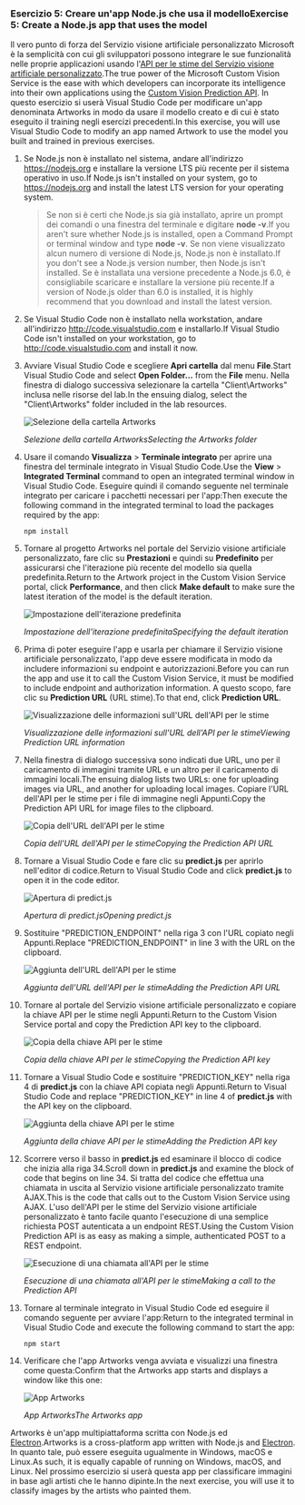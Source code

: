 ### <a name="exercise-5-create-a-nodejs-app-that-uses-the-model"></a><span data-ttu-id="b0d41-101">Esercizio 5: Creare un'app Node.js che usa il modello</span><span class="sxs-lookup"><span data-stu-id="b0d41-101">Exercise 5: Create a Node.js app that uses the model</span></span>

<span data-ttu-id="b0d41-102">Il vero punto di forza del Servizio visione artificiale personalizzato Microsoft è la semplicità con cui gli sviluppatori possono integrare le sue funzionalità nelle proprie applicazioni usando l'[API per le stime del Servizio visione artificiale personalizzato](https://southcentralus.dev.cognitive.microsoft.com/docs/services/eb68250e4e954d9bae0c2650db79c653/operations/58acd3c1ef062f0344a42814).</span><span class="sxs-lookup"><span data-stu-id="b0d41-102">The true power of the Microsoft Custom Vision Service is the ease with which developers can incorporate its intelligence into their own applications using the [Custom Vision Prediction API](https://southcentralus.dev.cognitive.microsoft.com/docs/services/eb68250e4e954d9bae0c2650db79c653/operations/58acd3c1ef062f0344a42814).</span></span> <span data-ttu-id="b0d41-103">In questo esercizio si userà Visual Studio Code per modificare un'app denominata Artworks in modo da usare il modello creato e di cui è stato eseguito il training negli esercizi precedenti.</span><span class="sxs-lookup"><span data-stu-id="b0d41-103">In this exercise, you will use Visual Studio Code to modify an app named Artwork to use the model you built and trained in previous exercises.</span></span>

1. <span data-ttu-id="b0d41-104">Se Node.js non è installato nel sistema, andare all'indirizzo https://nodejs.org e installare la versione LTS più recente per il sistema operativo in uso.</span><span class="sxs-lookup"><span data-stu-id="b0d41-104">If Node.js isn't installed on your system, go to https://nodejs.org and install the latest LTS version for your operating system.</span></span>

    > <span data-ttu-id="b0d41-105">Se non si è certi che Node.js sia già installato, aprire un prompt dei comandi o una finestra del terminale e digitare **node -v**.</span><span class="sxs-lookup"><span data-stu-id="b0d41-105">If you aren't sure whether Node.js is installed, open a Command Prompt or terminal window and type **node -v**.</span></span> <span data-ttu-id="b0d41-106">Se non viene visualizzato alcun numero di versione di Node.js, Node.js non è installato.</span><span class="sxs-lookup"><span data-stu-id="b0d41-106">If you don't see a Node.js version number, then Node.js isn't installed.</span></span> <span data-ttu-id="b0d41-107">Se è installata una versione precedente a Node.js 6.0, è consigliabile scaricare e installare la versione più recente.</span><span class="sxs-lookup"><span data-stu-id="b0d41-107">If a version of Node.js older than 6.0 is installed, it is highly recommend that you download and install the latest version.</span></span>

1. <span data-ttu-id="b0d41-108">Se Visual Studio Code non è installato nella workstation, andare all'indirizzo http://code.visualstudio.com e installarlo.</span><span class="sxs-lookup"><span data-stu-id="b0d41-108">If Visual Studio Code isn't installed on your workstation, go to http://code.visualstudio.com and install it now.</span></span>

1. <span data-ttu-id="b0d41-109">Avviare Visual Studio Code e scegliere **Apri cartella** dal menu **File**.</span><span class="sxs-lookup"><span data-stu-id="b0d41-109">Start Visual Studio Code and select **Open Folder...** from the **File** menu.</span></span> <span data-ttu-id="b0d41-110">Nella finestra di dialogo successiva selezionare la cartella "Client\Artworks" inclusa nelle risorse del lab.</span><span class="sxs-lookup"><span data-stu-id="b0d41-110">In the ensuing dialog, select the "Client\Artworks" folder included in the lab resources.</span></span>

    ![Selezione della cartella Artworks](../images/fe-select-folder.png)

    <span data-ttu-id="b0d41-112">_Selezione della cartella Artworks_</span><span class="sxs-lookup"><span data-stu-id="b0d41-112">_Selecting the Artworks folder_</span></span> 

1. <span data-ttu-id="b0d41-113">Usare il comando **Visualizza** > **Terminale integrato** per aprire una finestra del terminale integrato in Visual Studio Code.</span><span class="sxs-lookup"><span data-stu-id="b0d41-113">Use the **View** > **Integrated Terminal** command to open an integrated terminal window in Visual Studio Code.</span></span> <span data-ttu-id="b0d41-114">Eseguire quindi il comando seguente nel terminale integrato per caricare i pacchetti necessari per l'app:</span><span class="sxs-lookup"><span data-stu-id="b0d41-114">Then execute the following command in the integrated terminal to load the packages required by the app:</span></span>

    ```
    npm install
    ```

1. <span data-ttu-id="b0d41-115">Tornare al progetto Artworks nel portale del Servizio visione artificiale personalizzato, fare clic su **Prestazioni** e quindi su **Predefinito** per assicurarsi che l'iterazione più recente del modello sia quella predefinita.</span><span class="sxs-lookup"><span data-stu-id="b0d41-115">Return to the Artwork project in the Custom Vision Service portal, click **Performance**, and then click **Make default** to make sure the latest iteration of the model is the default iteration.</span></span> 

    ![Impostazione dell'iterazione predefinita](../images/portal-make-default.png)

    <span data-ttu-id="b0d41-117">_Impostazione dell'iterazione predefinita_</span><span class="sxs-lookup"><span data-stu-id="b0d41-117">_Specifying the default iteration_</span></span> 

1. <span data-ttu-id="b0d41-118">Prima di poter eseguire l'app e usarla per chiamare il Servizio visione artificiale personalizzato, l'app deve essere modificata in modo da includere informazioni su endpoint e autorizzazioni.</span><span class="sxs-lookup"><span data-stu-id="b0d41-118">Before you can run the app and use it to call the Custom Vision Service, it must be modified to include endpoint and authorization information.</span></span> <span data-ttu-id="b0d41-119">A questo scopo, fare clic su **Prediction URL** (URL stime).</span><span class="sxs-lookup"><span data-stu-id="b0d41-119">To that end, click **Prediction URL**.</span></span>

    ![Visualizzazione delle informazioni sull'URL dell'API per le stime](../images/portal-prediction-url.png)

    <span data-ttu-id="b0d41-121">_Visualizzazione delle informazioni sull'URL dell'API per le stime_</span><span class="sxs-lookup"><span data-stu-id="b0d41-121">_Viewing Prediction URL information_</span></span> 

1. <span data-ttu-id="b0d41-122">Nella finestra di dialogo successiva sono indicati due URL, uno per il caricamento di immagini tramite URL e un altro per il caricamento di immagini locali.</span><span class="sxs-lookup"><span data-stu-id="b0d41-122">The ensuing dialog lists two URLs: one for uploading images via URL, and another for uploading local images.</span></span> <span data-ttu-id="b0d41-123">Copiare l'URL dell'API per le stime per i file di immagine negli Appunti.</span><span class="sxs-lookup"><span data-stu-id="b0d41-123">Copy the Prediction API URL for image files to the clipboard.</span></span> 

    ![Copia dell'URL dell'API per le stime](../images/copy-prediction-url.png)

    <span data-ttu-id="b0d41-125">_Copia dell'URL dell'API per le stime_</span><span class="sxs-lookup"><span data-stu-id="b0d41-125">_Copying the Prediction API URL_</span></span> 

1. <span data-ttu-id="b0d41-126">Tornare a Visual Studio Code e fare clic su **predict.js** per aprirlo nell'editor di codice.</span><span class="sxs-lookup"><span data-stu-id="b0d41-126">Return to Visual Studio Code and click **predict.js** to open it in the code editor.</span></span>

    ![Apertura di predict.js](../images/vs-predict-file.png)

    <span data-ttu-id="b0d41-128">_Apertura di predict.js_</span><span class="sxs-lookup"><span data-stu-id="b0d41-128">_Opening predict.js_</span></span> 

1. <span data-ttu-id="b0d41-129">Sostituire "PREDICTION_ENDPOINT" nella riga 3 con l'URL copiato negli Appunti.</span><span class="sxs-lookup"><span data-stu-id="b0d41-129">Replace "PREDICTION_ENDPOINT" in line 3 with the URL on the clipboard.</span></span>

    ![Aggiunta dell'URL dell'API per le stime](../images/vs-prediction-endpoint.png)

    <span data-ttu-id="b0d41-131">_Aggiunta dell'URL dell'API per le stime_</span><span class="sxs-lookup"><span data-stu-id="b0d41-131">_Adding the Prediction API URL_</span></span> 

1. <span data-ttu-id="b0d41-132">Tornare al portale del Servizio visione artificiale personalizzato e copiare la chiave API per le stime negli Appunti.</span><span class="sxs-lookup"><span data-stu-id="b0d41-132">Return to the Custom Vision Service portal and copy the Prediction API key to the clipboard.</span></span> 

    ![Copia della chiave API per le stime](../images/copy-prediction-key.png)

    <span data-ttu-id="b0d41-134">_Copia della chiave API per le stime_</span><span class="sxs-lookup"><span data-stu-id="b0d41-134">_Copying the Prediction API key_</span></span> 

1. <span data-ttu-id="b0d41-135">Tornare a Visual Studio Code e sostituire "PREDICTION_KEY" nella riga 4 di **predict.js** con la chiave API copiata negli Appunti.</span><span class="sxs-lookup"><span data-stu-id="b0d41-135">Return to Visual Studio Code and replace "PREDICTION_KEY" in line 4 of **predict.js** with the API key on the clipboard.</span></span>

    ![Aggiunta della chiave API per le stime](../images/vs-prediction-key.png)

    <span data-ttu-id="b0d41-137">_Aggiunta della chiave API per le stime_</span><span class="sxs-lookup"><span data-stu-id="b0d41-137">_Adding the Prediction API key_</span></span> 

1. <span data-ttu-id="b0d41-138">Scorrere verso il basso in **predict.js** ed esaminare il blocco di codice che inizia alla riga 34.</span><span class="sxs-lookup"><span data-stu-id="b0d41-138">Scroll down in **predict.js** and examine the block of code that begins on line 34.</span></span> <span data-ttu-id="b0d41-139">Si tratta del codice che effettua una chiamata in uscita al Servizio visione artificiale personalizzato tramite AJAX.</span><span class="sxs-lookup"><span data-stu-id="b0d41-139">This is the code that calls out to the Custom Vision Service using AJAX.</span></span> <span data-ttu-id="b0d41-140">L'uso dell'API per le stime del Servizio visione artificiale personalizzato è tanto facile quanto l'esecuzione di una semplice richiesta POST autenticata a un endpoint REST.</span><span class="sxs-lookup"><span data-stu-id="b0d41-140">Using the Custom Vision Prediction API is as easy as making a simple, authenticated POST to a REST endpoint.</span></span>

    ![Esecuzione di una chiamata all'API per le stime](../images/vs-code-block.png)

    <span data-ttu-id="b0d41-142">_Esecuzione di una chiamata all'API per le stime_</span><span class="sxs-lookup"><span data-stu-id="b0d41-142">_Making a call to the Prediction API_</span></span> 

1. <span data-ttu-id="b0d41-143">Tornare al terminale integrato in Visual Studio Code ed eseguire il comando seguente per avviare l'app:</span><span class="sxs-lookup"><span data-stu-id="b0d41-143">Return to the integrated terminal in Visual Studio Code and execute the following command to start the app:</span></span>

    ```
    npm start
    ```

1. <span data-ttu-id="b0d41-144">Verificare che l'app Artworks venga avviata e visualizzi una finestra come questa:</span><span class="sxs-lookup"><span data-stu-id="b0d41-144">Confirm that the Artworks app starts and displays a window like this one:</span></span>

    ![App Artworks](../images/app-startup.png)

    <span data-ttu-id="b0d41-146">_App Artworks_</span><span class="sxs-lookup"><span data-stu-id="b0d41-146">_The Artworks app_</span></span> 

<span data-ttu-id="b0d41-147">Artworks è un'app multipiattaforma scritta con Node.js ed [Electron](https://electron.atom.io/).</span><span class="sxs-lookup"><span data-stu-id="b0d41-147">Artworks is a cross-platform app written with Node.js and [Electron](https://electron.atom.io/).</span></span> <span data-ttu-id="b0d41-148">In quanto tale, può essere eseguita ugualmente in Windows, macOS e Linux.</span><span class="sxs-lookup"><span data-stu-id="b0d41-148">As such, it is equally capable of running on Windows, macOS, and Linux.</span></span> <span data-ttu-id="b0d41-149">Nel prossimo esercizio si userà questa app per classificare immagini in base agli artisti che le hanno dipinte.</span><span class="sxs-lookup"><span data-stu-id="b0d41-149">In the next exercise, you will use it to classify images by the artists who painted them.</span></span>